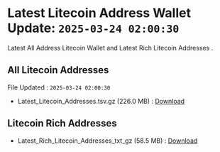 # Latest Litecoin Address Wallet Update: `2025-03-24 02:00:30`

Latest All Address Litecoin Wallet and Latest Rich Litecoin Addresses .

## All Litecoin Addresses

File Updated : `2025-03-24 02:00:30`

- Latest_Litecoin_Addresses.tsv.gz (226.0 MB) : [Download](https://github.com/Pymmdrza/Rich-Address-Wallet/releases/tag/Litecoin)

## Litecoin Rich Addresses

- Latest_Rich_Litecoin_Addresses_txt_gz (58.5 MB) : [Download](https://github.com/Pymmdrza/Rich-Address-Wallet/releases/tag/Litecoin)
